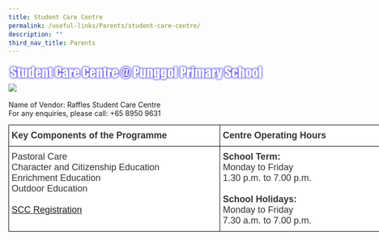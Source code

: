```yaml
---
title: Student Care Centre
permalink: /useful-links/Parents/student-care-centre/
description: ""
third_nav_title: Parents
---
```

![](/images/StudentCare%20Ctr.png)
<img src="/images/principal.jpg" 
     style="width:65%">


Name of Vendor: Raffles Student Care Centre    
For any enquiries, please call: +65 8950 9631

<style type="text/css">
.tg  {border-collapse:collapse;border-spacing:0;margin:0px auto;}
.tg td{border-color:black;border-style:solid;border-width:1px;font-family:Arial, sans-serif;font-size:14px;
  overflow:hidden;padding:10px 5px;word-break:normal;}
.tg th{border-color:black;border-style:solid;border-width:1px;font-family:Arial, sans-serif;font-size:14px;
  font-weight:normal;overflow:hidden;padding:10px 5px;word-break:normal;}
.tg .tg-umpn{background-color:#FFF;color:#333;font-size:18px;text-align:left;vertical-align:top}
.tg .tg-0t3o{background-color:#FFF;color:#333;font-size:18px;font-weight:bold;text-align:left;vertical-align:top}
</style>
<table class="tg" style="undefined;table-layout: fixed; width: 761px">
<colgroup>
<col style="width: 418px">
<col style="width: 343px">
</colgroup>
<tbody>
  <tr>
    <td class="tg-0t3o">Key Components of the Programme</td>
    <td class="tg-0t3o">Centre Operating Hours</td>
  </tr>
  <tr>
    <td class="tg-umpn">Pastoral Care<br>Character and Citizenship Education<br>Enrichment Education<br>Outdoor Education<br><br><a href="https://docs.google.com/forms/d/e/1FAIpQLSc9GtLocLHJA2UgbVqsWVca9sMf6yutzOvJTlXHDw7o6u2-DA/viewform">SCC Registration</a><br></td>
    <td class="tg-umpn"><span style="font-weight:bold">School Term:</span><br>Monday to Friday<br>1.30 p.m. to 7.00 p.m.<br><br><span style="font-weight:bold">School Holidays:</span><br>Monday to Friday<br>7.30 a.m. to 7.00 p.m.</td>
  </tr>
</tbody>
</table>